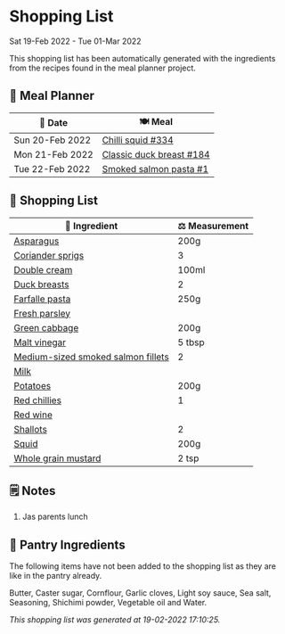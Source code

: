 # Shopping List

Sat 19-Feb 2022 - Tue 01-Mar 2022

This shopping list has been automatically generated with the ingredients from the recipes found in the meal planner project.

## 📅 Meal Planner

|📅 Date| 🍽️ Meal|
|----|----|
|Sun 20-Feb 2022|[Chilli squid #334](https://github.com/jcallaghan/The-Cookbook/issues/334)|
|Mon 21-Feb 2022|[Classic duck breast #184](https://github.com/jcallaghan/The-Cookbook/issues/184)|
|Tue 22-Feb 2022|[Smoked salmon pasta #1](https://github.com/jcallaghan/The-Cookbook/issues/1)|

## 🛒 Shopping List

| 🍌 Ingredient| ⚖️ Measurement|
|----------|-----------|
|[Asparagus](https://www.sainsburys.co.uk/gol-ui/SearchResults/Asparagus)|200g|
|[Coriander sprigs](https://www.sainsburys.co.uk/gol-ui/SearchResults/Coriander%20sprigs)|3|
|[Double cream](https://www.sainsburys.co.uk/gol-ui/SearchResults/Double%20cream)|100ml|
|[Duck breasts](https://www.sainsburys.co.uk/gol-ui/SearchResults/Duck%20breasts)|2|
|[Farfalle pasta](https://www.sainsburys.co.uk/gol-ui/SearchResults/Farfalle%20pasta)|250g|
|[Fresh parsley](https://www.sainsburys.co.uk/gol-ui/SearchResults/Fresh%20parsley)||
|[Green cabbage](https://www.sainsburys.co.uk/gol-ui/SearchResults/Green%20cabbage)|200g|
|[Malt vinegar](https://www.sainsburys.co.uk/gol-ui/SearchResults/Malt%20vinegar)|5 tbsp|
|[Medium-sized smoked salmon fillets](https://www.sainsburys.co.uk/gol-ui/SearchResults/Medium-sized%20smoked%20salmon%20fillets)|2|
|[Milk](https://www.sainsburys.co.uk/gol-ui/SearchResults/Milk)||
|[Potatoes](https://www.sainsburys.co.uk/gol-ui/SearchResults/Potatoes)|200g|
|[Red chillies](https://www.sainsburys.co.uk/gol-ui/SearchResults/Red%20chillies)|1|
|[Red wine](https://www.sainsburys.co.uk/gol-ui/SearchResults/Red%20wine)||
|[Shallots](https://www.sainsburys.co.uk/gol-ui/SearchResults/Shallots)|2|
|[Squid](https://www.sainsburys.co.uk/gol-ui/SearchResults/Squid)|200g|
|[Whole grain mustard](https://www.sainsburys.co.uk/gol-ui/SearchResults/Whole%20grain%20mustard)|2 tsp|

## 🗒️ Notes

1. Jas parents lunch

## 🏪 Pantry Ingredients

The following items have not been added to the shopping list as they are like in the pantry already.

Butter, Caster sugar, Cornflour, Garlic cloves, Light soy sauce, Sea salt, Seasoning, Shichimi powder, Vegetable oil and Water.


_This shopping list was generated at 19-02-2022 17:10:25._